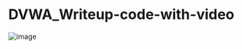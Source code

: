 # DVWA_Writeup-code-with-video
![image](https://user-images.githubusercontent.com/86682458/209192935-ed361e7c-99a8-443a-8794-30112c50c974.png)
